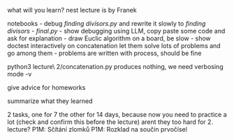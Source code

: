what will you learn?
nest lecture is by Franek

notebooks
    - debug *finding divisors.py* and rewrite it slowly to *finding divisors - final.py*
    - show debugging using LLM, copy paste some code and ask for explanation
    - draw Euclic algorithm on a board, be slow
    - show doctest interactively on concatenation
let them solve lots of problems and go among them
    - problems are written with process, should be fine

python3 lecture\ 2/concatenation.py produces nothing, we need verbosing mode -v

give advice for homeworks

summarize what they learned

2 tasks, one for 7 the other for 14 days, because now you need to practice a lot (check and confirm this before the lecture)
arent they too hard for 2. lecture?
P1M: Sčítání zlomků
P1M: Rozklad na součin prvočísel